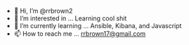 - 👋 Hi, I’m @rrbrown2
- 👀 I’m interested in ... Learning cool shit  
- 🌱 I’m currently learning ... Ansible, Kibana, and Javascript 
- 📫 How to reach me ... rrbrown17@gmail.com 

<!---
rrbrown2/rrbrown2 is a ✨ special ✨ repository because its `README.md` (this file) appears on your GitHub profile.
You can click the Preview link to take a look at your changes.
--->
